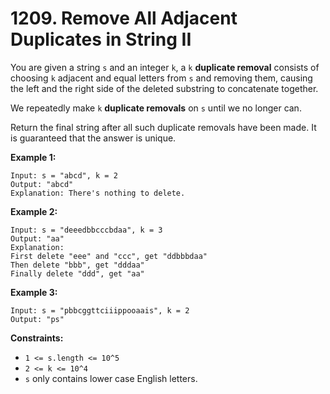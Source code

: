 # 1209. Remove All Adjacent Duplicates in String II

You are given a string `s` and an integer `k`, a `k` **duplicate removal** consists of choosing `k` adjacent and equal letters from `s` and removing them, causing the left and the right side of the deleted substring to concatenate together.

We repeatedly make `k` **duplicate removals** on `s` until we no longer can.

Return the final string after all such duplicate removals have been made. It is guaranteed that the answer is unique.

**Example 1:**

```()
Input: s = "abcd", k = 2
Output: "abcd"
Explanation: There's nothing to delete.
```

**Example 2:**

```()
Input: s = "deeedbbcccbdaa", k = 3
Output: "aa"
Explanation: 
First delete "eee" and "ccc", get "ddbbbdaa"
Then delete "bbb", get "dddaa"
Finally delete "ddd", get "aa"
```

**Example 3:**

```()
Input: s = "pbbcggttciiippooaais", k = 2
Output: "ps"
```

**Constraints:**

- `1 <= s.length <= 10^5`
- `2 <= k <= 10^4`
- `s` only contains lower case English letters.
